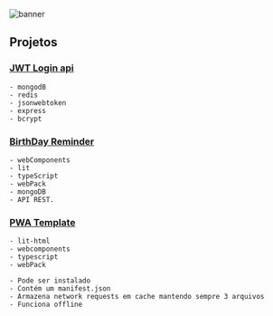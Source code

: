 ![banner](https://user-images.githubusercontent.com/88716893/164410468-a5df2088-1c62-4474-92e7-a01f15bbf103.png)


## Projetos

### [JWT Login api](./01_Authentication_JWT/)

    - mongodB
    - redis
    - jsonwebtoken
    - express
    - bcrypt

### [BirthDay Reminder](./02_Birthday_Reminder/)

    - webComponents
    - lit
    - typeScript
    - webPack
    - mongoDB
    - API REST.

### [PWA Template](./03_Recipes_Notebook/)

    - lit-html
    - webcomponents
    - typescript
    - webPack 

    - Pode ser instalado
    - Contém um manifest.json
    - Armazena network requests em cache mantendo sempre 3 arquivos
    - Funciona offline
